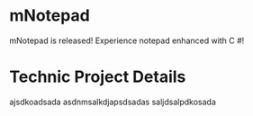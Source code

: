 # mNotepad
mNotepad is released! Experience notepad enhanced with C #!

# Technic Project Details

ajsdkoadsada
asdnmsalkdjapsdsadas
saljdsalpdkosada
